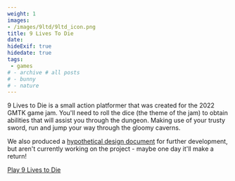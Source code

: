 ```yaml
---
weight: 1
images:
- /images/9ltd/9ltd_icon.png
title: 9 Lives To Die
date: 
hideExif: true
hidedate: true
tags:
 - games
# - archive # all posts
# - bunny
# - nature
---
```




9 Lives to Die is a small action platformer that was created for the 2022 GMTK game jam. You'll need to roll the dice (the theme of the jam) to obtain abilities that will assist you through the dungeon. Making use of your trusty sword, run and jump your way through the gloomy caverns.

We also produced a [hypothetical design document](https://keywarn.github.io/9LivesToDie/) for further development, but aren't currently working on the project - maybe one day it'll make a return!

[Play 9 Lives to Die](https://keywarn.itch.io/9-lives-to-die)


